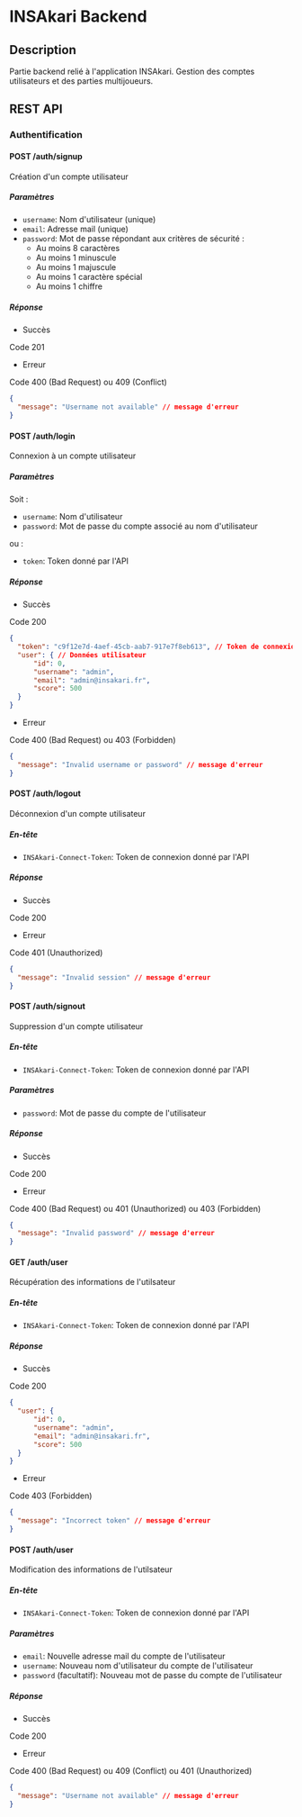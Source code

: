 # INSAkari Backend

## Description

Partie backend relié à l'application INSAkari. Gestion des comptes utilisateurs et des parties multijoueurs. 

## REST API

### Authentification

#### POST /auth/signup

Création d'un compte utilisateur

##### Paramètres

- ``username``: Nom d'utilisateur (unique) 
- ``email``: Adresse mail (unique)
- ``password``: Mot de passe répondant aux critères de sécurité :
  - Au moins 8 caractères
  - Au moins 1 minuscule
  - Au moins 1 majuscule
  - Au moins 1 caractère spécial
  - Au moins 1 chiffre

##### Réponse

- Succès

Code 201

- Erreur

Code 400 (Bad Request) ou 409 (Conflict)
```json
{
  "message": "Username not available" // message d'erreur
}
```

#### POST /auth/login

Connexion à un compte utilisateur

##### Paramètres
Soit :

- ``username``: Nom d'utilisateur
- ``password``: Mot de passe du compte associé au nom d'utilisateur

ou :
- ``token``: Token donné par l'API

##### Réponse

- Succès

Code 200
```json
{
  "token": "c9f12e7d-4aef-45cb-aab7-917e7f8eb613", // Token de connexion
  "user": { // Données utilisateur
      "id": 0,
	  "username": "admin",
	  "email": "admin@insakari.fr",
	  "score": 500
  }
}
```

- Erreur

Code 400 (Bad Request) ou 403 (Forbidden)
```json
{
  "message": "Invalid username or password" // message d'erreur
}
```

#### POST /auth/logout

Déconnexion d'un compte utilisateur

##### En-tête

- ``INSAkari-Connect-Token``: Token de connexion donné par l'API

##### Réponse

- Succès

Code 200

- Erreur

Code 401 (Unauthorized)
```json
{
  "message": "Invalid session" // message d'erreur
}
```

#### POST /auth/signout

Suppression d'un compte utilisateur

##### En-tête

- ``INSAkari-Connect-Token``: Token de connexion donné par l'API

##### Paramètres

- ``password``: Mot de passe du compte de l'utilisateur

##### Réponse

- Succès

Code 200

- Erreur

Code 400 (Bad Request) ou 401 (Unauthorized) ou 403 (Forbidden)
```json
{
  "message": "Invalid password" // message d'erreur
}
```

#### GET /auth/user

Récupération des informations de l'utilsateur

##### En-tête

- ``INSAkari-Connect-Token``: Token de connexion donné par l'API

##### Réponse

- Succès

Code 200
```json
{
  "user": {
      "id": 0,
	  "username": "admin",
	  "email": "admin@insakari.fr",
	  "score": 500
  }
}
```

- Erreur

Code 403 (Forbidden)
```json
{
  "message": "Incorrect token" // message d'erreur
}
```

#### POST /auth/user

Modification des informations de l'utilsateur

##### En-tête

- ``INSAkari-Connect-Token``: Token de connexion donné par l'API

##### Paramètres

- ``email``: Nouvelle adresse mail du compte de l'utilisateur
- ``username``: Nouveau nom d'utilisateur du compte de l'utilisateur
- ``password`` (facultatif): Nouveau mot de passe du compte de l'utilisateur

##### Réponse

- Succès

Code 200

- Erreur

Code 400 (Bad Request) ou 409 (Conflict) ou 401 (Unauthorized)
```json
{
  "message": "Username not available" // message d'erreur
}
```